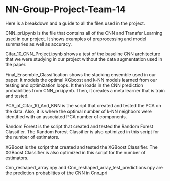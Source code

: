 # NN-Group-Project-Team-14
Here is a breakdown and a guide to all the files used in the project.

CNN_pri.ipynb is the file that contains all of the CNN and Transfer Learning used in our project. It shows examples of preprocessing and model summaries as well as accuracy.

Cifar_10_CNN_Project.ipynb shows a test of the baseline CNN architecture that we were studying in our project without the data augmentation used in the paper.

Final_Ensemble_Classification shows the stacking ensemble used in our paper. It models the optimal XGboost and k-NN models learned from our testing and optimization loops. It then loads in the CNN prediction probabilities from CNN_pri.ipynb. Then, it creates a meta learner that is train and tested.

PCA_of_Cifar_10_And_KNN is the script that created and tested the PCA on the data. Also, it is where the optimal number of k-NN neighbors were identified with an associated PCA number of components. 

Random Forest is the script that created and tested the Random Forest Classifier. The Random Forest Classifier is also optimized in this script for the number of estimators.

XGBoost is the script that created and tested the XGBoost Classifier. The XGBoost Classifier is also optimized in this script for the number of estimators.

Cnn_reshaped_array.npy and Cnn_reshaped_array_test_predictions.npy are the prediction probablities of the CNN in Cnn_pri
